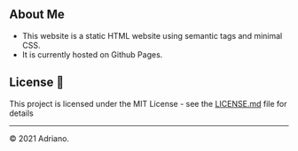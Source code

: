 ## About Me 

* This website is a static HTML website using semantic tags and minimal CSS. 
* It is currently hosted on Github Pages.

## License 📄

This project is licensed under the MIT License - see the [LICENSE.md](LICENSE.md) file for details

---

© 2021 Adriano.

